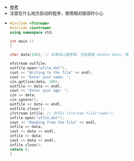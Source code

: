 - [参考](https://www.runoob.com/cplusplus/cpp-files-streams.html)
- 注意在什么地方启动的程序，使用相对路径时小心
- ```cpp
  #include <fstream>
  #include <iostream>
  using namespace std;
  
  int main ()
  {
      
  char data[100]; // 如果读入数等等，可能需要 double data; 等
  
  ofstream outfile;
  outfile.open("afile.dat"); 
  cout << "Writing to the file" << endl;
  cout << "Enter your name: "; 
  cin.getline(data, 100);
  outfile << data << endl;
  cout << "Enter your age: "; 
  cin >> data;
  cin.ignore();
  outfile << data << endl;
  outfile.close();
  ifstream infile; // 也可以 ifstream file("name");
  infile.open("afile.dat"); 
  cout << "Reading from the file" << endl; 
  infile >> data; 
  cout << data << endl;
  infile >> data; 
  cout << data << endl; 
  infile.close();
  return 0;
  }
  ```